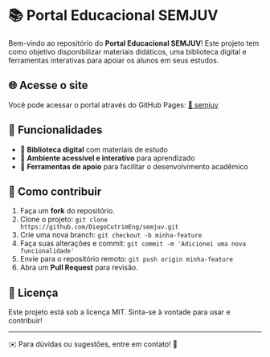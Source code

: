 # 📚 Portal Educacional SEMJUV

Bem-vindo ao repositório do **Portal Educacional SEMJUV**! Este projeto tem como objetivo disponibilizar materiais didáticos, uma biblioteca digital e ferramentas interativas para apoiar os alunos em seus estudos.

## 🌐 Acesse o site

Você pode acessar o portal através do GitHub Pages:
[🔗 semjuv](https://diegocutrimeng.github.io/semjuv/)

## 📌 Funcionalidades
- 📖 **Biblioteca digital** com materiais de estudo
- 🏫 **Ambiente acessível e interativo** para aprendizado
- 📝 **Ferramentas de apoio** para facilitar o desenvolvimento acadêmico

## 🚀 Como contribuir
1. Faça um **fork** do repositório.
2. Clone o projeto: `git clone https://github.com/DiegoCutrimEng/semjuv.git`
3. Crie uma nova branch: `git checkout -b minha-feature`
4. Faça suas alterações e commit: `git commit -m 'Adicionei uma nova funcionalidade'`
5. Envie para o repositório remoto: `git push origin minha-feature`
6. Abra um **Pull Request** para revisão.

## 📜 Licença
Este projeto está sob a licença MIT. Sinta-se à vontade para usar e contribuir!

---
✉️ Para dúvidas ou sugestões, entre em contato! 🚀
